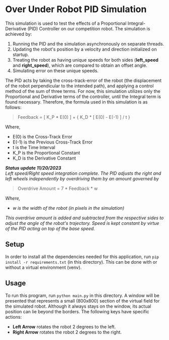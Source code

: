 # Over Under Robot PID Simulation
This simulation is used to test the effects of a Proportional Integral-Derivative (PID) Controller on our competition robot. 
The simulation is achieved by:
1. Running the PID and the simulation asynchronously on separate threads.
2. Updating the robot's position by a velocity and direction initialized on startup.
3. Treating the robot as having unique speeds for both sides (**left_speed** and **right_speed**), which are compared to obtain an offset angle.
4. Simulating error on these unique speeds.

The PID acts by taking the cross-track-error of the robot (the displacement of the robot perpendicular to the intended path), and applying a control method of the sum of three terms. For now, this simulation utilizes only the Proportional and Derivative terms of the controller, until the Integral term is found necessary. Therefore, the formula used in this simulation is as follows:
> Feedback = [ K_P * E(0) ] + { K_D * [ E(0) - E(-1) ] / t }

Where,
- E(0) is the Cross-Track Error
- E(-1) is the Previous Cross-Track Error
- t is the Time Interval
- K_P is the Proportional Constant
- K_D is the Derivative Constant

***Status update 11/20/2023***
<br>
*Left speed/Right speed integration complete. The PID adjusts the right and left wheels independently by overdriving them by an amount governed by*
> Overdrive Amount = 7 * Feedback * w

*Where,*
- *w is the width of the robot (in pixels in the simulation)*

*This overdrive amount is added and subtracted from the respective sides to adjust the angle of the robot's trajectory. Speed is kept constant by virtue of the PID acting on top of the base speed.*


## Setup
In order to install all the dependencies needed for this application, run 
`pip install -r requirements.txt` (in this directory). This can be done with or without a virtual environment (venv).

## Usage
To run this program, run `python main.py` in this directory. 
A window will be presented that represents a small (800x800) section of the virtual field for the simulated robot. Although it always stays on the window, its actual position can lie beyond the borders. The following keys have specific actions:
* **Left Arrow** rotates the robot 2 degrees to the left.
* **Right Arrow** rotates the robot 2 degrees to the right.